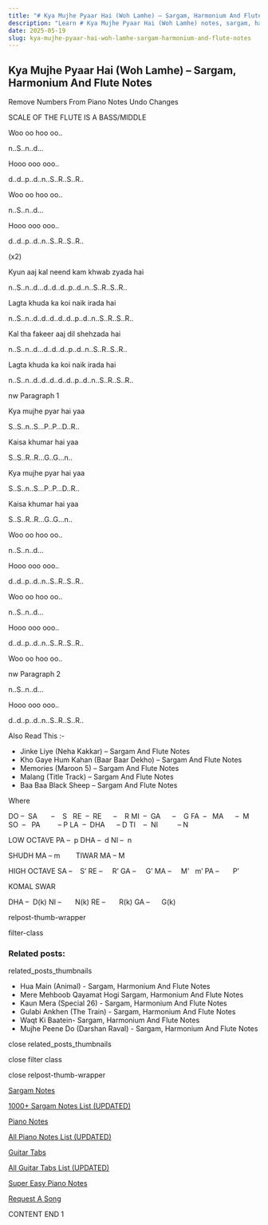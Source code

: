 ```yaml
---
title: "# Kya Mujhe Pyaar Hai (Woh Lamhe) – Sargam, Harmonium And Flute Notes"
description: "Learn # Kya Mujhe Pyaar Hai (Woh Lamhe) notes, sargam, harmonium notations and flute notes. Easy step-by-step tutorial for beginners."
date: 2025-05-19
slug: kya-mujhe-pyaar-hai-woh-lamhe-sargam-harmonium-and-flute-notes
---
```


## Kya Mujhe Pyaar Hai (Woh Lamhe) – Sargam, Harmonium And Flute Notes

Remove Numbers From Piano Notes
Undo Changes

SCALE OF THE FLUTE IS A BASS/MIDDLE

Woo oo hoo oo..

n..S..n..d…

Hooo ooo ooo..

d..d..p..d..n..S..R..S..R..

Woo oo hoo oo..

n..S..n..d…

Hooo ooo ooo..

d..d..p..d..n..S..R..S..R..

(x2)

Kyun aaj kal neend kam khwab zyada hai

n..S..n..d…d..d..d..p..d..n..S..R..S..R..

Lagta khuda ka koi naik irada hai

n..S..n..d..d..d..d..d..p..d..n..S..R..S..R..

Kal tha fakeer aaj dil shehzada hai

n..S..n..d…d..d..d..p..d..n..S..R..S..R..

Lagta khuda ka koi naik irada hai

n..S..n..d..d..d..d..d..p..d..n..S..R..S..R..

nw Paragraph 1

Kya mujhe pyar hai yaa

S..S..n..S…P..P…D..R..

Kaisa khumar hai yaa

S..S..R..R…G..G…n..

Kya mujhe pyar hai yaa

S..S..n..S…P..P…D..R..

Kaisa khumar hai yaa

S..S..R..R…G..G…n..

Woo oo hoo oo..

n..S..n..d…

Hooo ooo ooo..

d..d..p..d..n..S..R..S..R..

Woo oo hoo oo..

n..S..n..d…

Hooo ooo ooo..

d..d..p..d..n..S..R..S..R..

Woo oo hoo oo..

nw Paragraph 2

n..S..n..d…

Hooo ooo ooo..

d..d..p..d..n..S..R..S..R..

Also Read This :-

* Jinke Liye (Neha Kakkar) – Sargam And Flute Notes
* Kho Gaye Hum Kahan (Baar Baar Dekho) – Sargam And Flute Notes
* Memories (Maroon 5) – Sargam And Flute Notes
* Malang (Title Track) – Sargam And Flute Notes
* Baa Baa Black Sheep – Sargam And Flute Notes

Where

DO –  SA       –    S  
RE  –  RE      –    R
MI  –  GA      –    G
FA  –   MA      –  M
SO  –   PA         – P
LA  –  DHA      – D
TI    –  NI          – N

LOW OCTAVE
PA –  p
DHA –  d
NI –  n

SHUDH MA – m        TIWAR MA – M

HIGH OCTAVE
SA –    S’
RE –     R’
GA –     G’
MA –     M’   m’
PA –       P’

KOMAL SWAR

DHA –  D(k)
NI –       N(k)
RE –       R(k)
GA –      G(k)

relpost-thumb-wrapper

filter-class

### Related posts:

related_posts_thumbnails

* Hua Main (Animal) - Sargam, Harmonium And Flute Notes
* Mere Mehboob Qayamat Hogi Sargam, Harmonium And Flute Notes
* Kaun Mera (Special 26) - Sargam, Harmonium And Flute Notes
* Gulabi Ankhen (The Train) - Sargam, Harmonium And Flute Notes
* Waqt Ki Baatein- Sargam, Harmonium And Flute Notes
* Mujhe Peene Do (Darshan Raval) - Sargam, Harmonium And Flute Notes

close related_posts_thumbnails

close filter class

close relpost-thumb-wrapper

[Sargam Notes](/sargam-notes.html)

[1000+ Sargam Notes List (UPDATED)](/all-songs-list-sargam-notes.html)

[Piano Notes](/piano-notes.html)

[All Piano Notes List (UPDATED)](/all-songs-list-piano-notes.html)

[Guitar Tabs](/guitar-tabs.html)

[All Guitar Tabs List (UPDATED)](/all-songs-list-guitar-tabs.html)

[Super Easy Piano Notes](https://studywall.in/)

[Request A Song](/request-a-song.html)

CONTENT END 1

